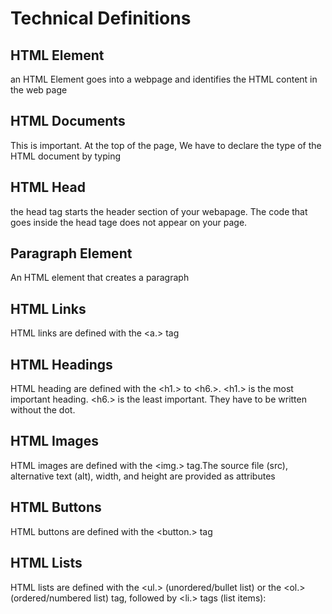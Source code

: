 # Technical Definitions

## HTML Element
an HTML Element goes into a webpage and identifies the HTML content in the web page

## HTML Documents
This is important. At the top of the page, We have to declare the type of the HTML document by typing <!DOCTYPE html> 

## HTML Head
the head tag starts the header section of your webapage. The code that goes inside the head tage does not appear on your page. 
## Paragraph Element
An HTML element that creates a paragraph

## HTML Links
HTML links are defined with the <a.> tag
## HTML Headings 
HTML heading are defined with the <h1.> to <h6.>. 
<h1.> is the most important heading. <h6.> is the least important.
They have to be written without the dot.

## HTML Images
HTML images are defined with the <img.> tag.The source file (src), alternative text (alt), width, and height are provided as attributes

## HTML Buttons 

HTML buttons are defined with the <button.> tag
## HTML Lists
HTML lists are defined with the <ul.> (unordered/bullet list)
or the <ol.> (ordered/numbered list) tag, followed by <li.> tags (list items):


